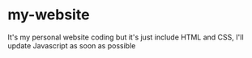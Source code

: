 # my-website 
It's my personal website coding but it's just include HTML and CSS, I'll update Javascript as soon as possible
